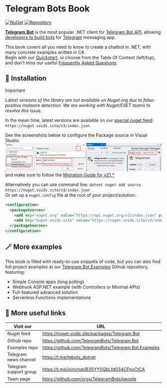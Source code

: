 # Telegram Bots Book
[![NuGet](https://img.shields.io/nuget/dt/Telegram.Bot.svg?style=flat-square)](https://nuget.voids.site/packages/Telegram.Bot)
[![Repository](https://img.shields.io/github/stars/TelegramBots/Telegram.Bot.svg?style=social&label=Stars)](https://github.com/TelegramBots/Telegram.Bot)

**[Telegram.Bot](https://github.com/TelegramBots/Telegram.Bot)** is the most popular .NET client for [Telegram Bot API](https://core.telegram.org/bots/api), allowing [developers to build bots](https://core.telegram.org/bots) for [Telegram](https://www.telegram.org) messaging app.

This book covers all you need to know to create a chatbot in .NET, with many concrete examples written in C#.  
Begin with our [_Quickstart_](1/quickstart.md), or choose from the Table Of Content (left/top), and don't miss our useful [Frequently Asked Questions](FAQ.md).

## 🧩 Installation

> [!IMPORTANT]
> _Latest versions of the library are not available on Nuget․org due to false-positive malware detection. We are working with Nuget/ESET teams to resolve this issue._

In the mean time, latest versions are available on our [special nuget feed](https://nuget.voids.site/packages/Telegram.Bot): `https://nuget.voids.site/v3/index.json`

See the screenshots below to configure the Package source in Visual Studio:
![In Visual Studio](1/docs/NugetPackageManager.png)
and make sure to follow the [Migration Guide for v21.*](migrate/Version-21.x.md)

Alternatively you can use command line: `dotnet nuget add source https://nuget.voids.site/v3/index.json`  
Or set up a `nuget.config` file at the root of your project/solution:
```xml
<configuration>
  <packageSources>
    <add key="nuget.org" value="https://api.nuget.org/v3/index.json" protocolVersion="3" />
    <add key="nuget.voids.site" value="https://nuget.voids.site/v3/index.json" />
  </packageSources>
</configuration>
```

## 🪄 More examples

This book is filled with ready-to-use snippets of code, but you can also find full project examples at our [Telegram.Bot.Examples](https://github.com/TelegramBots/Telegram.Bot.Examples) Github repository, featuring:
- Simple Console apps (long polling)
- Webhook ASP.NET example (with Controllers or Minimal APIs)
- Full-featured advanced solution
- Serverless Functions implementations

## 🔗 More useful links

|Visit our|URL|
|--|--|
|Nuget feed|<https://nuget.voids.site/packages/Telegram.Bot>|
|Github repo|<https://github.com/TelegramBots/Telegram.Bot>|
|Examples repo|<https://github.com/TelegramBots/Telegram.Bot.Examples>|
|Telegram news channel|<https://t.me/tgbots_dotnet>|
|Telegram support group|<https://t.me/joinchat/B35YY0QbLfd034CFnvCtCA>|
|Team page|<https://github.com/orgs/TelegramBots/people>|

